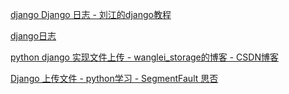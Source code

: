 [django Django 日志 - 刘江的django教程](http://www.liujiangblog.com/course/django/176)

[django日志](https://blog.csdn.net/haeasringnar/article/details/82053714)

[python django 实现文件上传 - wanglei_storage的博客 - CSDN博客](https://blog.csdn.net/wanglei_storage/article/details/52947594)

[Django 上传文件 - python学习 - SegmentFault 思否](https://segmentfault.com/a/1190000010440618)
